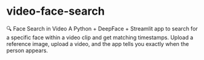 # video-face-search
🔍 Face Search in Video
A Python + DeepFace + Streamlit app to search for a specific face within a video clip and get matching timestamps. Upload a reference image, upload a video, and the app tells you exactly when the person appears.
